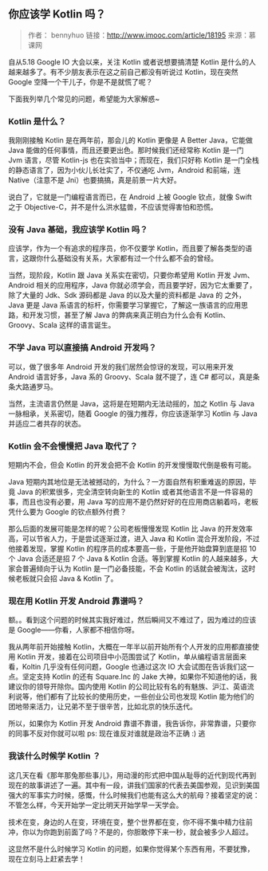 ## 你应该学 Kotlin 吗？

> 作者： bennyhuo 
> 链接：http://www.imooc.com/article/18195
> 来源：慕课网

自从5.18 Google IO 大会以来，关注 Kotlin 或者说想要搞清楚 Kotlin 是什么的人越来越多了。有不少朋友表示在这之前自己都没有听说过 Kotlin，现在突然 Google 空降一个干儿子，你是不是就慌了呢？

下面我列举几个常见的问题，希望能为大家解惑~

### Kotlin 是什么？

我刚刚接触 Kotlin 是在两年前，那会儿的 Kotlin 更像是 A Better Java，它能做 Java 能做的任何事情，而且还要更出色。那时候我们还经常称 Kotlin 是一门 Jvm 语言，尽管 Kotlin-js 也在实验当中；而现在，我们只好称 Kotlin 是一门全栈的静态语言了，因为小伙儿长壮实了，不仅通吃 Jvm，Android 和前端，连 Native（注意不是 Jni）也要搞搞，真是前景一片大好。

说白了，它就是一门编程语言而已，在 Android 上被 Google 钦点，就像 Swift 之于 Objective-C，并不是什么洪水猛兽，不应该觉得害怕和恐慌。

### 没有 Java 基础，我应该学 Kotlin 吗？

应该学，作为一个有追求的程序员，你不仅要学 Kotlin，而且要了解各类型的语言，这跟你什么基础没有关系，大家都有过一个什么都不会的曾经。

当然，现阶段，Kotlin 跟 Java 关系实在密切，只要你希望用 Kotlin 开发 Jvm、Android 相关的应用程序，Java 你就必须学会，而且要学好，因为它太重要了，除了大量的 Jdk、Sdk 源码都是 Java 的以及大量的资料都是 Java 的 之外，Java 更是 Java 系语言的标杆，你需要学习掌握它，了解这一族语言的应用思路，和开发习惯，甚至了解 Java 的弊病来真正明白为什么会有 Kotlin、Groovy、Scala 这样的语言诞生。

### 不学 Java 可以直接搞 Android 开发吗？

可以，做了很多年 Android 开发的我们居然会惊讶的发现，可以用来开发 Android 语言好多，Java 系的 Groovy、Scala 就不提了，连 C# 都可以，真是条条大路通罗马。

当然，主流语言仍然是 Java，这将是在短期内无法动摇的，加之 Kotlin 与 Java 一脉相承，关系密切，随着 Google 的强力推荐，你应该逐渐学习 Kotlin 与 Java 并适应二者共存的状态。

### Kotlin 会不会慢慢把 Java 取代了？

短期内不会，但会 Kotlin 的开发会把不会 Kotlin 的开发慢慢取代倒是极有可能。

Java 短期内其地位是无法被撼动的，为什么？一方面自然有积重难返的原因，毕竟 Java 的积累很多，完全清空转向新生的 Kotlin 或者其他语言不是一件容易的事，而且也没有必要，用 Java 写的应用不是仍然好好的在应用商店躺着吗，老板凭什么要为 Google 的钦点额外付费？

那么后面的发展可能是怎样的呢？公司老板慢慢发现 Kotlin 比 Java 的开发效率高，可以节省人力，于是尝试逐渐过渡，进入 Java 和 Kotlin 混合开发阶段，不过他接着发现，掌握 Kotlin 的程序员的成本要高一些，于是他开始盘算到底是招 10 个 Java 合适还是招 7 个 Java & Kotlin 合适。等到掌握 Kotlin 的人越来越多，大家会普遍倾向于认为 Kotlin 是一门必备技能，不会 Kotlin 的话就会被淘汰，这时候老板就只会招 Java & Kotlin 了。

### 现在用 Kotlin 开发 Android 靠谱吗？

额。。看到这个问题的时候其实我好难过，然后瞬间又不难过了，因为难过的应该是 Google——你看，人家都不相信你呀。

我从两年前开始接触 Kotlin，大概在一年半以前开始所有个人开发的应用都直接使用 Kotlin 开发，接着在公司项目中小范围尝试了 Kotlin，单从编程语言层面来看，Koltin 几乎没有任何问题，Google 也通过这次 IO 大会试图在告诉我们这一点。坚定支持 Kotlin 的还有 Square.Inc 的 Jake 大神，如果你不知道他的话，我建议你的领导开除你。国内使用 Kotlin 的公司比较有名的有魅族、沪江、英语流利说等，他们都有了比较长的使用历史，一些创业公司也发现 Kotlin 能为他们的团地带来活力，让兄弟不至于很辛苦，比如北京的快乐迭代。

所以，如果你为 Kotlin 开发 Android 靠谱不靠谱，我告诉你，非常靠谱，只要你的同事不反对你就可以啦 ps: 现在谁反对谁就是政治不正确 :) 逃

### 我该什么时候学 Kotlin ？

这几天在看《那年那兔那些事儿》，用动漫的形式把中国从耻辱的近代到现代再到现在的故事讲述了一遍。其中有一段，讲我们国家的代表去美国参观，见识到美国强大的军事实力时候，感慨，什么时候我们也能有这么大的航母？接着坚定的说：不管怎么样，今天开始学一定比明天开始学早一天学会。

技术在变，身边的人在变，环境在变，整个世界都在变，你不得不集中精力往前冲，你以为你跑到前面了吗？不是的，你胆敢停下来一秒，就会被多少人超过。

这显然不是什么时候学习 Kotlin 的问题，如果你觉得某个东西有用，不要犹豫，现在立刻马上赶紧去学！